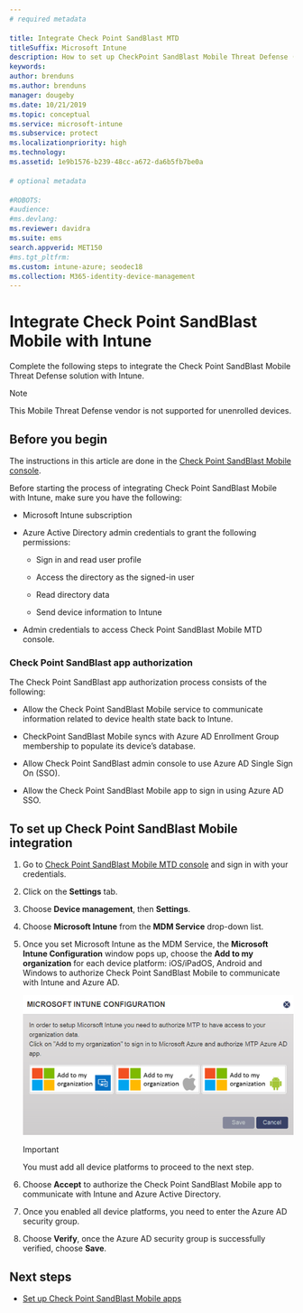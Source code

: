 ```yaml
---
# required metadata

title: Integrate Check Point SandBlast MTD
titleSuffix: Microsoft Intune
description: How to set up CheckPoint SandBlast Mobile Threat Defense (MTD) with Intune to control mobile device access to your corporate resources.
keywords:
author: brenduns
ms.author: brenduns
manager: dougeby
ms.date: 10/21/2019
ms.topic: conceptual
ms.service: microsoft-intune
ms.subservice: protect
ms.localizationpriority: high
ms.technology:
ms.assetid: 1e9b1576-b239-48cc-a672-da6b5fb7be0a

# optional metadata

#ROBOTS:
#audience:
#ms.devlang:
ms.reviewer: davidra
ms.suite: ems
search.appverid: MET150
#ms.tgt_pltfrm:
ms.custom: intune-azure; seodec18
ms.collection: M365-identity-device-management
---
```


# Integrate Check Point SandBlast Mobile with Intune

Complete the following steps to integrate the Check Point SandBlast Mobile Threat Defense solution with Intune.

> [!NOTE]
> This Mobile Threat Defense vendor is not supported for unenrolled devices.

## Before you begin

The instructions in this article are done in the [Check Point SandBlast Mobile console](https://intune-4.eu1.locsec.net/). 

Before starting the process of integrating Check Point SandBlast Mobile with Intune, make sure you have the following:

- Microsoft Intune subscription

- Azure Active Directory admin credentials to grant the following permissions:

  - Sign in and read user profile

  - Access the directory as the signed-in user

  - Read directory data

  - Send device information to Intune

- Admin credentials to access Check Point SandBlast Mobile MTD console.

### Check Point SandBlast app authorization

The Check Point SandBlast app authorization process consists of the following:

- Allow the Check Point SandBlast Mobile service to communicate information related to device health state back to Intune.

- CheckPoint SandBlast Mobile syncs with Azure AD Enrollment Group membership to populate its device’s database.

- Allow Check Point SandBlast admin console to use Azure AD Single Sign On (SSO).

- Allow the Check Point SandBlast Mobile app to sign in using Azure AD SSO.

## To set up Check Point SandBlast Mobile integration

1. Go to [Check Point SandBlast Mobile MTD console](https://intune-4.eu1.locsec.net/) and sign in with your credentials.

2. Click on the **Settings** tab.

3. Choose **Device management**, then **Settings**.

4. Choose **Microsoft Intune** from the **MDM Service** drop-down list.

5. Once you set Microsoft Intune as the MDM Service, the **Microsoft Intune Configuration** window pops up, choose the **Add to my organization** for each device platform: iOS/iPadOS, Android and Windows to authorize Check Point SandBlast Mobile to communicate with Intune and Azure AD.

    ![Image showing Check Point MTD Intune configuration](./media/checkpoint-sandblast-mobile-mtd-connector-integration/checkpoint-MTD-1.PNG)

    > [!IMPORTANT]
    > You must add all device platforms to proceed to the next step.

6. Choose **Accept** to authorize the Check Point SandBlast Mobile app to communicate with Intune and Azure Active Directory.

7. Once you enabled all device platforms, you need to enter the Azure AD security group.

8. Choose **Verify**, once the Azure AD security group is successfully verified, choose **Save**.

## Next steps

- [Set up Check Point SandBlast Mobile apps](mtd-apps-ios-app-configuration-policy-add-assign.md)
